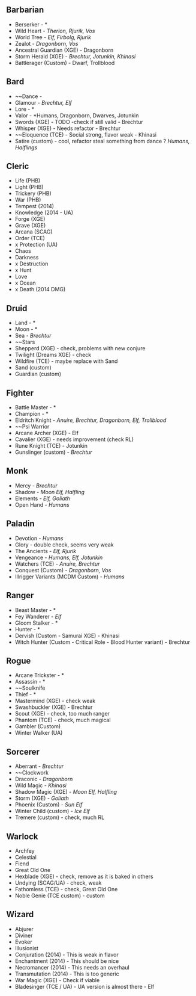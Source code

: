 
## Barbarian
- Berserker - *
- Wild Heart - *Therion, Rjurik, Vos*
- World Tree - *Elf, Firbolg, Rjurik*
- Zealot - *Dragonborn, Vos*
- Ancestral Guardian (XGE) - Dragonborn
- Storm Herald (XGE) - *Brechtur, Jotunkin, Khinasi*
- Battlerager (Custom) - Dwarf, Trollblood

## Bard
- ~~Dance - 
- Glamour - *Brechtur, Elf*
- Lore - *
- Valor - *Humans, Dragonborn, Dwarves, Jotunkin
- Swords (XGE) - TODO -check if still valid - Brechtur
- Whisper (XGE) - Needs refactor - Brechtur
- ~~Eloquence (TCE) - Social strong, flavor weak - Khinasi
- Satire (custom) - cool, refactor steal something from dance ? *Humans, Halflings*

## Cleric
- Life (PHB)
- Light (PHB)
- Trickery (PHB)
- War (PHB)
- Tempest (2014)
- Knowledge (2014 - UA)
- Forge (XGE)
- Grave (XGE)
- Arcana (SCAG)
- Order (TCE)
- x Protection (UA)
- Chaos
- Darkness
- x Destruction
- x Hunt
- Love
- x Ocean
- x Death (2014 DMG)
## Druid
- Land - *
- Moon - *
- Sea - *Brechtur*
- ~~Stars
- Shepperd (XGE) - check, problems with new conjure 
- Twilight (Dreams XGE) - check
- Wildfire (TCE) - maybe replace with Sand
- Sand (custom)
- Guardian (custom)
## Fighter
- Battle Master - *
- Champion - *
- Eldritch Knight - *Anuire, Brechtur, Dragonborn, Elf, Trollblood*
- ~~Psi Warrior
- Arcane Archer (XGE) - Elf
- Cavalier (XGE) - needs improvement (check RL)
- Rune Knight (TCE) - Jotunkin
- Gunslinger (custom) - *Brechtur*
## Monk
- Mercy - *Brechtur*
- Shadow - *Moon Elf, Halfling*
- Elements - *Elf, Goliath*
- Open Hand - *Humans*

## Paladin
- Devotion - *Humans*
- Glory - double check, seems very weak
- The Ancients - *Elf, Rjurik*
- Vengeance - *Humans, Elf, Jotunkin*
- Watchers (TCE) - *Anuire, Brechtur*
- Conquest (Custom) - *Dragonborn, Vos*
- Illrigger Variants (MCDM Custom) - *Humans*
## Ranger
- Beast Master - *
- Fey Wanderer - *Elf*
- Gloom Stalker - *
- Hunter - *
- Dervish (Custom - Samurai XGE) - Khinasi
- Witch Hunter (Custom - Critical Role - Blood Hunter variant) - Brechtur
## Rogue
- Arcane Trickster - *
- Assassin - *
- ~~Soulknife
- Thief - *
- Mastermind (XGE) -  check weak
- Swashbuckler (XGE) - Brechtur
- Scout (XGE) - check, too much ranger
- Phantom (TCE) - check, much magical
- Gambler (Custom)
- Winter Walker (UA)
## Sorcerer
- Aberrant - *Brechtur*
- ~~Clockwork
- Draconic - *Dragonborn*
- Wild Magic - *Khinasi*
- Shadow Magic (XGE) - *Moon Elf, Halfling*
- Storm (XGE) - *Goliath*
- Phoenix (Custom) - *Sun Elf*
- Winter Child (custom) - *Ice Elf*
- Tremere (custom) - check, much RL 
## Warlock
- Archfey
- Celestial
- Fiend
- Great Old One
- Hexblade (XGE) - check, remove as it is baked in others
- Undying (SCAG/UA) - check, weak
- Fathomless (TCE) - check, Great Old One 
- Noble Genie (TCE custom) - custom
## Wizard
- Abjurer
- Diviner
- Evoker
- Illusionist
- Conjuration (2014) - This is weak in flavor
- Enchantment (2014) - This should be nice
- Necromancer (2014) - This needs an overhaul
- Transmutation (2014) - This is too generic
- War Magic (XGE) - Check if viable
- Bladesinger (TCE / UA) - UA version is almost there - Elf
